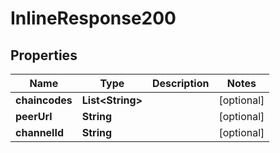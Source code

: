
# InlineResponse200

## Properties
Name | Type | Description | Notes
------------ | ------------- | ------------- | -------------
**chaincodes** | **List&lt;String&gt;** |  |  [optional]
**peerUrl** | **String** |  |  [optional]
**channelId** | **String** |  |  [optional]



